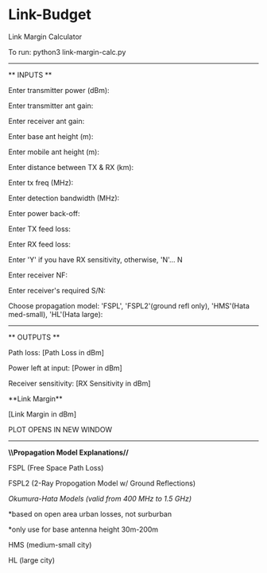 # Link-Budget
Link Margin Calculator

To run: python3 link-margin-calc.py

**************

** INPUTS **

Enter transmitter power (dBm):

Enter transmitter ant gain:

Enter receiver ant gain:

Enter base ant height (m):

Enter mobile ant height (m):

Enter distance between TX & RX (km): 

Enter tx freq (MHz): 

Enter detection bandwidth (MHz):

Enter power back-off: 

Enter TX feed loss: 

Enter RX feed loss: 

Enter 'Y' if you have RX sensitivity, otherwise, 'N'...  N

Enter receiver NF: 

Enter receiver's required S/N: 

Choose propagation model: 'FSPL', 'FSPL2'(ground refl only), 'HMS'(Hata med-small), 'HL'(Hata large): 

**************


** OUTPUTS ** 

Path loss:  [Path Loss in dBm]

Power left at input:  [Power in dBm]

Receiver sensitivity:  [RX Sensitivity in dBm]

\*\*Link Margin\*\* 

[Link Margin in dBm]

PLOT OPENS IN NEW WINDOW
**************


**\\\Propagation Model Explanations//**

FSPL (Free Space Path Loss)

FSPL2 (2-Ray Propogation Model w/ Ground Reflections) 

*Okumura-Hata Models (valid from 400 MHz to 1.5 GHz)*

*based on open area urban losses, not surburban

*only use for base antenna height 30m-200m

HMS (medium-small city)

HL (large city)
